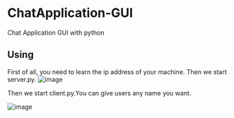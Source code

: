 # ChatApplication-GUI
Chat Application GUI with python
## Using
First of all, you need to learn the ip address of your machine. Then we start server.py.
![image](https://user-images.githubusercontent.com/46576332/107150186-e122e400-695c-11eb-9c26-8739c18b797c.png)

Then we start client.py.You can give users any name you want.

![image](https://user-images.githubusercontent.com/46576332/107150223-192a2700-695d-11eb-8470-d794d3079c82.png)
